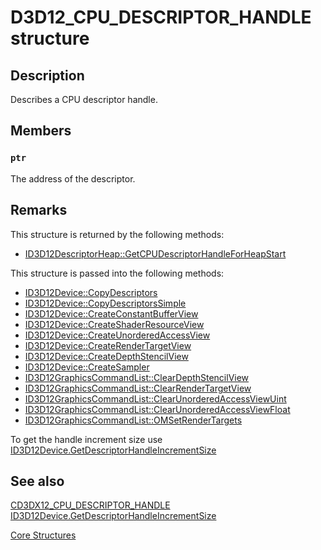 # D3D12_CPU_DESCRIPTOR_HANDLE structure

## Description

Describes a CPU descriptor handle.

## Members

### `ptr`

The address of the descriptor.

## Remarks

This structure is returned by the following methods:

* [ID3D12DescriptorHeap::GetCPUDescriptorHandleForHeapStart](https://learn.microsoft.com/windows/desktop/api/d3d12/nf-d3d12-id3d12descriptorheap-getcpudescriptorhandleforheapstart)

This structure is passed into the following methods:

* [ID3D12Device::CopyDescriptors](https://learn.microsoft.com/windows/desktop/api/d3d12/nf-d3d12-id3d12device-copydescriptors)
* [ID3D12Device::CopyDescriptorsSimple](https://learn.microsoft.com/windows/desktop/api/d3d12/nf-d3d12-id3d12device-copydescriptorssimple)
* [ID3D12Device::CreateConstantBufferView](https://learn.microsoft.com/windows/desktop/api/d3d12/nf-d3d12-id3d12device-createconstantbufferview)
* [ID3D12Device::CreateShaderResourceView](https://learn.microsoft.com/windows/desktop/api/d3d12/nf-d3d12-id3d12device-createshaderresourceview)
* [ID3D12Device::CreateUnorderedAccessView](https://learn.microsoft.com/windows/desktop/api/d3d12/nf-d3d12-id3d12device-createunorderedaccessview)
* [ID3D12Device::CreateRenderTargetView](https://learn.microsoft.com/windows/desktop/api/d3d12/nf-d3d12-id3d12device-createrendertargetview)
* [ID3D12Device::CreateDepthStencilView](https://learn.microsoft.com/windows/desktop/api/d3d12/nf-d3d12-id3d12device-createdepthstencilview)
* [ID3D12Device::CreateSampler](https://learn.microsoft.com/windows/desktop/api/d3d12/nf-d3d12-id3d12device-createsampler)
* [ID3D12GraphicsCommandList::ClearDepthStencilView](https://learn.microsoft.com/windows/desktop/api/d3d12/nf-d3d12-id3d12graphicscommandlist-cleardepthstencilview)
* [ID3D12GraphicsCommandList::ClearRenderTargetView](https://learn.microsoft.com/windows/desktop/api/d3d12/nf-d3d12-id3d12graphicscommandlist-clearrendertargetview)
* [ID3D12GraphicsCommandList::ClearUnorderedAccessViewUint](https://learn.microsoft.com/windows/desktop/api/d3d12/nf-d3d12-id3d12graphicscommandlist-clearunorderedaccessviewuint)
* [ID3D12GraphicsCommandList::ClearUnorderedAccessViewFloat](https://learn.microsoft.com/windows/desktop/api/d3d12/nf-d3d12-id3d12graphicscommandlist-clearunorderedaccessviewfloat)
* [ID3D12GraphicsCommandList::OMSetRenderTargets](https://learn.microsoft.com/windows/desktop/api/d3d12/nf-d3d12-id3d12graphicscommandlist-omsetrendertargets)

To get the handle increment size use [ID3D12Device.GetDescriptorHandleIncrementSize](https://learn.microsoft.com/windows/win32/api/d3d12/nf-d3d12-id3d12device-getdescriptorhandleincrementsize)

## See also

[CD3DX12_CPU_DESCRIPTOR_HANDLE](https://learn.microsoft.com/windows/desktop/direct3d12/cd3dx12-cpu-descriptor-handle)
[ID3D12Device.GetDescriptorHandleIncrementSize](https://learn.microsoft.com/windows/win32/api/d3d12/nf-d3d12-id3d12device-getdescriptorhandleincrementsize)

[Core Structures](https://learn.microsoft.com/windows/desktop/direct3d12/direct3d-12-structures)
